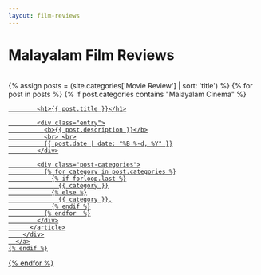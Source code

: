 ```yaml
---
layout: film-reviews
---
```


<h1> Malayalam Film Reviews </h1>

<br>

<div class="posts">
  {% assign posts = (site.categories['Movie Review'] | sort: 'title') %}
  {% for post in posts %}
    {% if post.categories contains "Malayalam Cinema" %}
      <a href="{{ site.baseurl }}{{ post.url }}">
        <div class="post-cover" style="background-image: url('{{ site.baseurl }}/img/{{ post.image }}')">
          <article class="post">

            <h1>{{ post.title }}</h1>

            <div class="entry">
              <b>{{ post.description }}</b>
              <br> <br>
              {{ post.date | date: "%B %-d, %Y" }}
            </div>

            <div class="post-categories">
              {% for category in post.categories %}
                {% if forloop.last %}
                  {{ category }}
                {% else %}
                  {{ category }},
                {% endif %}
              {% endfor  %}
            </div>
          </article>
        </div>
      </a>
    {% endif %}
  {% endfor %}
</div>
<br>
